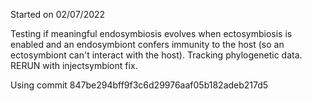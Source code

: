 Started on 02/07/2022

Testing if meaningful endosymbiosis evolves when ectosymbiosis is enabled and an endosymbiont confers immunity to the host (so an ectosymbiont can't interact with the host). Tracking phylogenetic data. RERUN with injectsymbiont fix.

Using commit 847be294bff9f3c6d29976aaf05b182adeb217d5
